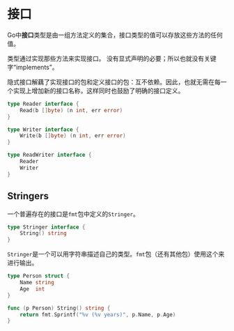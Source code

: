 # 接口

Go中**接口**类型是由一组方法定义的集合，接口类型的值可以存放这些方法的任何值。

类型通过实现那些方法来实现接口。 没有显式声明的必要；所以也就没有关键字“implements”。

隐式接口解藕了实现接口的包和定义接口的包：互不依赖。因此，也就无需在每一个实现上增加新的接口名称，这样同时也鼓励了明确的接口定义。

```go
type Reader interface {
	Read(b []byte) (n int, err error)
}

type Writer interface {
	Write(b []byte) (n int, err error)
}

type ReadWriter interface {
	Reader
	Writer
}
```

## Stringers

一个普遍存在的接口是`fmt`包中定义的`Stringer`。

```go
type Stringer interface {
    String() string
}
```

`Stringer`是一个可以用字符串描述自己的类型。`fmt`包（还有其他包）使用这个来进行输出。

```go
type Person struct {
	Name string
	Age  int
}

func (p Person) String() string {
	return fmt.Sprintf("%v (%v years)", p.Name, p.Age)
}
```

